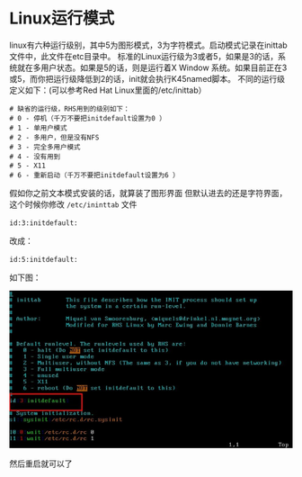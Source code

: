 # Linux运行模式

linux有六种运行级别，其中5为图形模式，3为字符模式。启动模式记录在inittab文件中，此文件在etc目录中。
标准的Linux运行级为3或者5，如果是3的话，系统就在多用户状态。如果是5的话，则是运行着X Window 系统。如果目前正在3或5，而你把运行级降低到2的话，init就会执行K45named脚本。
不同的运行级定义如下：(可以参考Red Hat Linux里面的/etc/inittab）
```
# 缺省的运行级，RHS用到的级别如下：
# 0 - 停机（千万不要把initdefault设置为0 ）
# 1 - 单用户模式
# 2 - 多用户，但是没有NFS
# 3 - 完全多用户模式
# 4 - 没有用到
# 5 - X11
# 6 - 重新启动（千万不要把initdefault设置为6 ）
```

假如你之前文本模式安装的话，就算装了图形界面
但默认进去的还是字符界面，这个时候你修改 `/etc/ininttab` 文件

`id:3:initdefault:`

改成：

`id:5:initdefault:`

如下图：

![initab](./images/inittab.jpg)


然后重启就可以了

